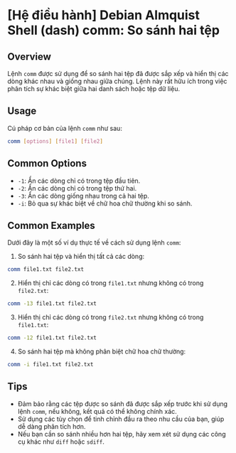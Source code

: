 # [Hệ điều hành] Debian Almquist Shell (dash) comm: So sánh hai tệp

## Overview
Lệnh `comm` được sử dụng để so sánh hai tệp đã được sắp xếp và hiển thị các dòng khác nhau và giống nhau giữa chúng. Lệnh này rất hữu ích trong việc phân tích sự khác biệt giữa hai danh sách hoặc tệp dữ liệu.

## Usage
Cú pháp cơ bản của lệnh `comm` như sau:

```bash
comm [options] [file1] [file2]
```

## Common Options
- `-1`: Ẩn các dòng chỉ có trong tệp đầu tiên.
- `-2`: Ẩn các dòng chỉ có trong tệp thứ hai.
- `-3`: Ẩn các dòng giống nhau trong cả hai tệp.
- `-i`: Bỏ qua sự khác biệt về chữ hoa chữ thường khi so sánh.

## Common Examples
Dưới đây là một số ví dụ thực tế về cách sử dụng lệnh `comm`:

1. So sánh hai tệp và hiển thị tất cả các dòng:

```bash
comm file1.txt file2.txt
```

2. Hiển thị chỉ các dòng có trong `file1.txt` nhưng không có trong `file2.txt`:

```bash
comm -13 file1.txt file2.txt
```

3. Hiển thị chỉ các dòng có trong `file2.txt` nhưng không có trong `file1.txt`:

```bash
comm -12 file1.txt file2.txt
```

4. So sánh hai tệp mà không phân biệt chữ hoa chữ thường:

```bash
comm -i file1.txt file2.txt
```

## Tips
- Đảm bảo rằng các tệp được so sánh đã được sắp xếp trước khi sử dụng lệnh `comm`, nếu không, kết quả có thể không chính xác.
- Sử dụng các tùy chọn để tinh chỉnh đầu ra theo nhu cầu của bạn, giúp dễ dàng phân tích hơn.
- Nếu bạn cần so sánh nhiều hơn hai tệp, hãy xem xét sử dụng các công cụ khác như `diff` hoặc `sdiff`.